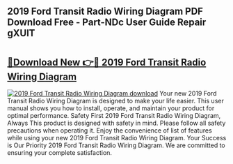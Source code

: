 ## 2019 Ford Transit Radio Wiring Diagram PDF Download Free - Part-NDc User Guide Repair gXUlT

# <h2><a href="http://dfj80s3.blite.top/?on=2019+Ford+Transit+Radio+Wiring+Diagram">🔗Download New 👉🔴 2019 Ford Transit Radio Wiring Diagram</a></h2>

[![2019 Ford Transit Radio Wiring Diagram download](https://i.imgur.com/lujVjoI.png)](http://dfj80s3.blite.top/?on=2019+Ford+Transit+Radio+Wiring+Diagram)
Your new 2019 Ford Transit Radio Wiring Diagram is designed to make your life easier. This user manual shows you how to install, operate, and maintain your product for optimal performance. Safety First 2019 Ford Transit Radio Wiring Diagram, Always This product is designed with safety in mind. Please follow all safety precautions when operating it. Enjoy the convenience of list of features while using your new 2019 Ford Transit Radio Wiring Diagram. Your Success is Our Priority 2019 Ford Transit Radio Wiring Diagram. We are committed to ensuring your complete satisfaction.
